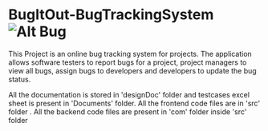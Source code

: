 # BugItOut-BugTrackingSystem ![Alt Bug](https://www.google.com/url?sa=i&url=https%3A%2F%2Ffreepngimg.com%2Fpng%2F18001-bug-png-2&psig=AOvVaw1sV6v-lH_5WvvPArLRvM6Z&ust=1694808946108000&source=images&cd=vfe&opi=89978449&ved=0CBAQjRxqFwoTCND1m8D1qoEDFQAAAAAdAAAAABAE)
This Project is an online bug tracking system for projects. The application allows software testers to report bugs for a project, project managers to view all bugs, assign bugs to developers and developers to update the bug status.

All the documentation is stored in 'designDoc' folder and testcases excel sheet is present in 'Documents' folder.
All the frontend code files are in 'src' folder .
All the backend code files are present in 'com' folder inside 'src' folder
